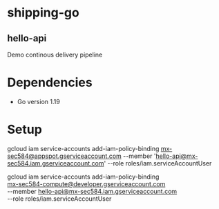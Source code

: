 # shipping-go

## hello-api
Demo continous delivery pipeline

# Dependencies

- Go version 1.19

# Setup

gcloud iam service-accounts add-iam-policy-binding mx-sec584@appspot.gserviceaccount.com --member 	'hello-api@mx-sec584.iam.gserviceaccount.com' --role roles/iam.serviceAccountUser

gcloud iam service-accounts add-iam-policy-binding \
    mx-sec584-compute@developer.gserviceaccount.com \
    --member hello-api@mx-sec584.iam.gserviceaccount.com \
    --role roles/iam.serviceAccountUser